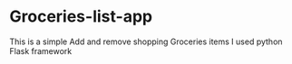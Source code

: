 # Groceries-list-app
This is a simple Add and remove shopping Groceries items 
I used python Flask framework 
